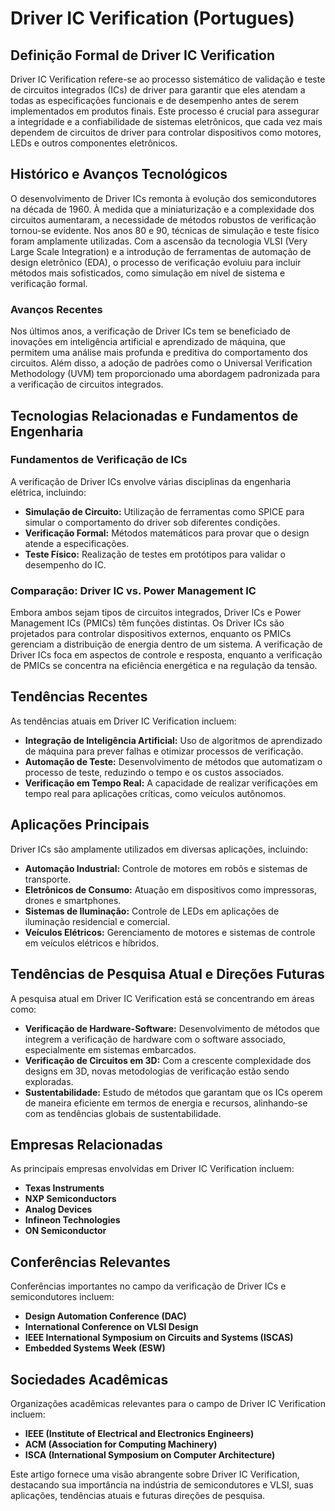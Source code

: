 # Driver IC Verification (Portugues)

## Definição Formal de Driver IC Verification

Driver IC Verification refere-se ao processo sistemático de validação e teste de circuitos integrados (ICs) de driver para garantir que eles atendam a todas as especificações funcionais e de desempenho antes de serem implementados em produtos finais. Este processo é crucial para assegurar a integridade e a confiabilidade de sistemas eletrônicos, que cada vez mais dependem de circuitos de driver para controlar dispositivos como motores, LEDs e outros componentes eletrônicos.

## Histórico e Avanços Tecnológicos

O desenvolvimento de Driver ICs remonta à evolução dos semicondutores na década de 1960. À medida que a miniaturização e a complexidade dos circuitos aumentaram, a necessidade de métodos robustos de verificação tornou-se evidente. Nos anos 80 e 90, técnicas de simulação e teste físico foram amplamente utilizadas. Com a ascensão da tecnologia VLSI (Very Large Scale Integration) e a introdução de ferramentas de automação de design eletrônico (EDA), o processo de verificação evoluiu para incluir métodos mais sofisticados, como simulação em nível de sistema e verificação formal.

### Avanços Recentes

Nos últimos anos, a verificação de Driver ICs tem se beneficiado de inovações em inteligência artificial e aprendizado de máquina, que permitem uma análise mais profunda e preditiva do comportamento dos circuitos. Além disso, a adoção de padrões como o Universal Verification Methodology (UVM) tem proporcionado uma abordagem padronizada para a verificação de circuitos integrados.

## Tecnologias Relacionadas e Fundamentos de Engenharia

### Fundamentos de Verificação de ICs

A verificação de Driver ICs envolve várias disciplinas da engenharia elétrica, incluindo:

- **Simulação de Circuito:** Utilização de ferramentas como SPICE para simular o comportamento do driver sob diferentes condições.
- **Verificação Formal:** Métodos matemáticos para provar que o design atende a especificações.
- **Teste Físico:** Realização de testes em protótipos para validar o desempenho do IC.

### Comparação: Driver IC vs. Power Management IC

Embora ambos sejam tipos de circuitos integrados, Driver ICs e Power Management ICs (PMICs) têm funções distintas. Os Driver ICs são projetados para controlar dispositivos externos, enquanto os PMICs gerenciam a distribuição de energia dentro de um sistema. A verificação de Driver ICs foca em aspectos de controle e resposta, enquanto a verificação de PMICs se concentra na eficiência energética e na regulação da tensão.

## Tendências Recentes

As tendências atuais em Driver IC Verification incluem:

- **Integração de Inteligência Artificial:** Uso de algoritmos de aprendizado de máquina para prever falhas e otimizar processos de verificação.
- **Automação de Teste:** Desenvolvimento de métodos que automatizam o processo de teste, reduzindo o tempo e os custos associados.
- **Verificação em Tempo Real:** A capacidade de realizar verificações em tempo real para aplicações críticas, como veículos autônomos.

## Aplicações Principais

Driver ICs são amplamente utilizados em diversas aplicações, incluindo:

- **Automação Industrial:** Controle de motores em robôs e sistemas de transporte.
- **Eletrônicos de Consumo:** Atuação em dispositivos como impressoras, drones e smartphones.
- **Sistemas de Iluminação:** Controle de LEDs em aplicações de iluminação residencial e comercial.
- **Veículos Elétricos:** Gerenciamento de motores e sistemas de controle em veículos elétricos e híbridos.

## Tendências de Pesquisa Atual e Direções Futuras

A pesquisa atual em Driver IC Verification está se concentrando em áreas como:

- **Verificação de Hardware-Software:** Desenvolvimento de métodos que integrem a verificação de hardware com o software associado, especialmente em sistemas embarcados.
- **Verificação de Circuitos em 3D:** Com a crescente complexidade dos designs em 3D, novas metodologias de verificação estão sendo exploradas.
- **Sustentabilidade:** Estudo de métodos que garantam que os ICs operem de maneira eficiente em termos de energia e recursos, alinhando-se com as tendências globais de sustentabilidade.

## Empresas Relacionadas

As principais empresas envolvidas em Driver IC Verification incluem:

- **Texas Instruments**
- **NXP Semiconductors**
- **Analog Devices**
- **Infineon Technologies**
- **ON Semiconductor**

## Conferências Relevantes

Conferências importantes no campo da verificação de Driver ICs e semicondutores incluem:

- **Design Automation Conference (DAC)**
- **International Conference on VLSI Design**
- **IEEE International Symposium on Circuits and Systems (ISCAS)**
- **Embedded Systems Week (ESW)**

## Sociedades Acadêmicas

Organizações acadêmicas relevantes para o campo de Driver IC Verification incluem:

- **IEEE (Institute of Electrical and Electronics Engineers)**
- **ACM (Association for Computing Machinery)**
- **ISCA (International Symposium on Computer Architecture)**

Este artigo fornece uma visão abrangente sobre Driver IC Verification, destacando sua importância na indústria de semicondutores e VLSI, suas aplicações, tendências atuais e futuras direções de pesquisa.
